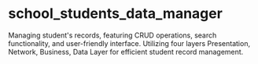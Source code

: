 # school_students_data_manager
Managing student's records, featuring CRUD operations, search functionality, and user-friendly interface. Utilizing four layers Presentation, Network, Business, Data Layer for efficient student record management.
